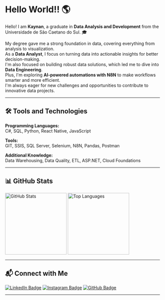 # Hello World!! 🌎

Hello! I am **Kaynan**, a graduate in **Data Analysis and Development** from the Universidade de São Caetano do Sul. 🎓

My degree gave me a strong foundation in data, covering everything from analysis to visualization.  
As a **Data Analyst**, I focus on turning data into actionable insights for better decision-making.  
I'm also focused on building robust data solutions, which led me to dive into **Data Engineering**.  
Plus, I'm exploring **AI-powered automations with N8N** to make workflows smarter and more efficient.  
I'm always eager for new challenges and opportunities to contribute to innovative data projects.

---

## 🛠️ Tools and Technologies

**Programming Languages:**  
C#, SQL, Python, React Native, JavaScript

**Tools:**  
GIT, SSIS, SQL Server, Selenium, N8N, Pandas, Postman

**Additional Knowledge:**  
Data Warehousing, Data Quality, ETL, ASP.NET, Cloud Foundations

---

## 📊 GitHub Stats

<div>
  <img src="https://github-readme-stats.vercel.app/api?username=Karb01&theme=dark&show_icons=true&count_private=true" alt="GitHub Stats" height="200">
  <img src="https://github-readme-stats.vercel.app/api/top-langs/?username=Karb01&theme=dark&show_icons=true&count_private=true" alt="Top Languages" height="200">
</div>

---

## 📬 Connect with Me

[![LinkedIn Badge](https://img.shields.io/badge/LinkedIn-0077B5?style=for-the-badge&logo=linkedin&logoColor=white)](https://www.linkedin.com/in/kaynan-ribeiro-63aa9017a/)
[![Instagram Badge](https://img.shields.io/badge/Instagram-E4405F?style=for-the-badge&logo=instagram&logoColor=white)](https://www.instagram.com/kaynan_baptista/)
[![GitHub Badge](https://img.shields.io/badge/GitHub-100000?style=for-the-badge&logo=github&logoColor=white)](https://github.com/Karb01)

---
